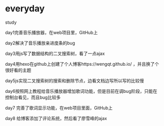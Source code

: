 # everyday
study

day1完善音乐播放器，在web项目里，GitHub上

day2解决了音乐播放亲进度条的bug

day3用js写了数据结构的二叉搜索树，看了一点ajax

day4用hexo在github上创建了个人博客https://wengqt.github.io/
    ，并且换了个很好看的主题

day5js实现二叉搜索树的搜索和删除节点，边看文档边写所以写的比较慢

day6按照网上教程给音乐播放器增加歌词功能，但是目前在调bug阶段，只能在控制台看见，而且bug比较多

day7 完善了歌词显示功能，在web项目里面，GitHub上

day8 给博客添加了评论系统，然后看了廖雪峰的ajax